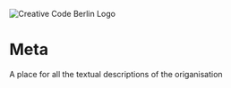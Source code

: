 ![Creative Code Berlin Logo](https://creativecode.berlin/logo.svg)

# Meta
A place for all the textual descriptions of the origanisation
